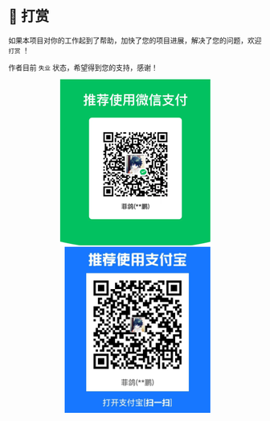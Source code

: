 # 🥤 打赏

如果本项目对你的工作起到了帮助，加快了您的项目进展，解决了您的问题，欢迎 `打赏` ！

作者目前 `失业` 状态，希望得到您的支持，感谢！

<p align='center'>
<img alt="special sponsor appwrite" src="./assets/pay-1.png" height="330" style="display:inline-block; height:330px;">
<img alt="special sponsor appwrite" src="./assets/pay-2.png" height="330" style="display:inline-block; height:330px; margin-left:10px;">
</p>
